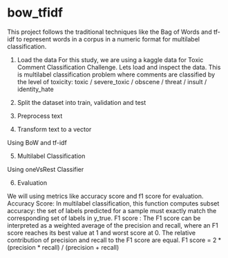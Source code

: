# bow_tfidf
This project follows the traditional techniques like the Bag of Words and tf-idf to represent words in a corpus in a numeric format for multilabel classification.

1. Load the data
For this study, we are using a kaggle data for Toxic Comment Classification Challenge. Lets load and inspect the data. This is multilabel classification problem where comments are classified by the level of toxicity: toxic / severe_toxic / obscene / threat / insult / identity_hate

2. Split the dataset into train, validation and test

3. Preprocess text

4. Transform text to a vector

Using BoW and tf-idf
  
5. Multilabel Classification
 
 Using oneVsRest Classifier
  
6. Evaluation
  
  We will using metrics like accuracy score and f1 score for evaluation.
  Accuracy Score: In multilabel classification, this function computes subset accuracy: the set of labels predicted for a sample must exactly match the corresponding set of labels in y_true.
  F1 score : The F1 score can be interpreted as a weighted average of the precision and recall, where an F1 score reaches its best value at 1 and worst score at 0. The relative contribution of precision and recall to the F1 score are equal. F1 score = 2 * (precision * recall) / (precision + recall)
